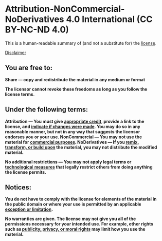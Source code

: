 <h1>Attribution-NonCommercial-NoDerivatives 4.0 International (CC BY-NC-ND 4.0)</h1>
<p>This is a human-readable summary of (and not a substitute for) the <a href="https://creativecommons.org/licenses/by-nc-nd/4.0/legalcode" target="_blank">license</a>.</p>
<a style="font-style:bold; font-decoration:none;" href="https://creativecommons.org/licenses/by-nc-nd/4.0/#" target="_blank">Disclaimer</a>
<h2>You are free to:</h2>
<p><b>Share — copy and redistribute the material in any medium or format</p>
<p>The licensor cannot revoke these freedoms as long as you follow the license terms.</p>
<h2>Under the following terms:</h2>

Attribution — You must give <a href="" target="_blank">appropriate credit</a>, provide a link to the license, and <a href="" target="_blank">indicate if changes were made</a>. You may do so in any reasonable manner, but not in any way that suggests the licensor endorses you or your use.
NonCommercial — You may not use the material for <a href="" target="_blank">commercial purposes</a>.
NoDerivatives — If you <a href="" target="_blank">remix, transform, or build upon</a> the material, you may not distribute the modified material.
<p><b>No additional restrictions — You may not apply legal terms or <a href="" target="_blank">technological measures</a> that legally restrict others from doing anything the license permits.</p>
<h2>Notices:</h2>
<p>You do not have to comply with the license for elements of the material in the public domain or where your use is permitted by an applicable <a href="" target="_blank">exception or limitation</a>.</p>
<p>No warranties are given. The license may not give you all of the permissions necessary for your intended use. For example, other rights such as <a href="" target="_blank">publicity, privacy, or moral rights</a> may limit how you use the material.</p>
